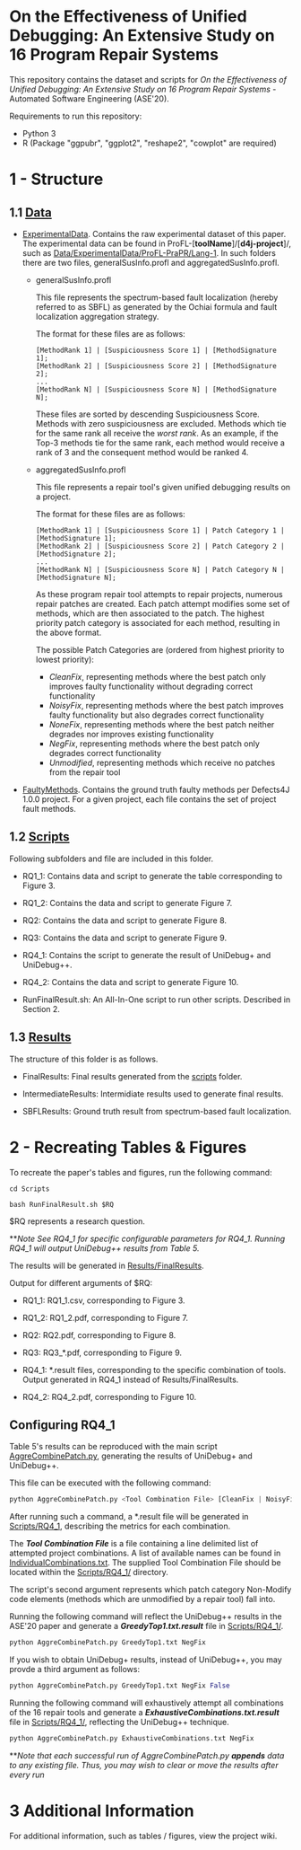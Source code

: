 # On the Effectiveness of Unified Debugging: An Extensive Study on 16 Program Repair Systems #
 
This repository contains the dataset and scripts for *On the Effectiveness of Unified Debugging: An Extensive Study on 16 Program Repair Systems* - Automated Software Engineering (ASE'20).

Requirements to run this repository:
 - Python 3
 - R (Package "ggpubr", "ggplot2", "reshape2", "cowplot" are required)

# 1 - Structure #

## 1.1 [Data](Data/) ##

- [ExperimentalData](Data/ExperimentalData/).
Contains the raw experimental dataset of this paper.
The experimental data can be found in ProFL-\[**toolName**]/\[**d4j-project**]/, such as [Data/ExperimentalData/ProFL-PraPR/Lang-1](Data/ExperimentalData/ProFL-PraPR/Lang-1).
In such folders there are two files, generalSusInfo.profl and aggregatedSusInfo.profl.

  * generalSusInfo.profl

    This file represents the spectrum-based fault localization (hereby referred to as SBFL) as generated by the Ochiai formula and fault localization aggregation strategy.
 
    The format for these files are as follows:
 
    ```
    [MethodRank 1] | [Suspiciousness Score 1] | [MethodSignature 1];
    [MethodRank 2] | [Suspiciousness Score 2] | [MethodSignature 2];
    ...
    [MethodRank N] | [Suspiciousness Score N] | [MethodSignature N];
    ```
    These files are sorted by descending Suspiciousness Score. 
    Methods with zero suspiciousness are excluded.
    Methods which tie for the same rank all receive the *worst rank*.
    As an example, if the Top-3 methods tie for the same rank, each method would receive a rank of 3 and the consequent method would be ranked 4.
 
  * aggregatedSusInfo.profl

    This file represents a repair tool's given unified debugging results on a project.

    The format for these files are as follows:
 
    ```
    [MethodRank 1] | [Suspiciousness Score 1] | Patch Category 1 | [MethodSignature 1];
    [MethodRank 2] | [Suspiciousness Score 2] | Patch Category 2 | [MethodSignature 2];
    ...
    [MethodRank N] | [Suspiciousness Score N] | Patch Category N | [MethodSignature N];
    ```

    As these program repair tool attempts to repair projects, numerous repair patches are created.
    Each patch attempt modifies some set of methods, which are then associated to the patch.
    The highest priority patch category is associated for each method, resulting in the above format.

    The possible Patch Categories are (ordered from highest priority to lowest priority):
      - *CleanFix*, representing methods where the best patch only improves faulty functionality without degrading correct functionality
      - *NoisyFix*, representing methods where the best patch improves faulty functionality but also degrades correct functionality
      - *NoneFix*, representing methods where the best patch neither degrades nor improves existing functionality
      - *NegFix*, representing methods where the best patch only degrades correct functionality
      - *Unmodified*, representing methods which receive no patches from the repair tool

- [FaultyMethods](Data/FaultyMethods/).
Contains the ground truth faulty methods per Defects4J 1.0.0 project.
For a given project, each file contains the set of project fault methods.


## 1.2 [Scripts](Scripts/) ##

Following subfolders and file are included in this folder.

- RQ1_1: Contains data and script to generate the table corresponding to Figure 3.

- RQ1_2: Contains the data and script to generate Figure 7.

- RQ2: Contains the data and script to generate Figure 8.

- RQ3: Contains the data and script to generate Figure 9.

- RQ4_1: Contains the script to generate the result of UniDebug+ and UniDebug++.

- RQ4_2: Contains the data and script to generate Figure 10.

- RunFinalResult.sh: An All-In-One script to run other scripts. Described in Section 2.

## 1.3 [Results](Results/) ##

The structure of this folder is as follows.
 
 - FinalResults: Final results generated from the [scripts](Scripts/) folder.
 
 - IntermediateResults: Intermidiate results used to generate final results.
 
 - SBFLResults: Ground truth result from spectrum-based fault localization.


# 2 - Recreating Tables \& Figures #

To recreate the paper's tables and figures, run the following command:

```
cd Scripts

bash RunFinalResult.sh $RQ
```
$RQ represents a research question.

\*\**Note See RQ4_1 for specific configurable parameters for RQ4_1. Running RQ4_1 will output UniDebug++ results from Table 5.*

The results will be generated in [Results/FinalResults](Results/FinalResults).

Output for different arguments of $RQ:

- RQ1_1: RQ1_1.csv, corresponding to Figure 3.

- RQ1_2: RQ1_2.pdf, corresponding to Figure 7.

- RQ2: RQ2.pdf, corresponding to Figure 8.

- RQ3: RQ3_*.pdf, corresponding to Figure 9.

- RQ4_1: *.result files, corresponding to the specific combination of tools. Output generated in RQ4_1 instead of Results/FinalResults.

- RQ4_2: RQ4_2.pdf, corresponding to Figure 10.

## Configuring RQ4_1 ##

Table 5's results can be reproduced with the main script [AggreCombinePatch.py](Scripts/RQ4_1/AggreCombinePatch.py), generating the results of UniDebug+ and UniDebug++.

This file can be executed with the following command:

``` python
python AggreCombinePatch.py <Tool Combination File> [CleanFix | NoisyFix | NoneFix | NegFix]
```
After running such a command, a \*.result file will be generated in [Scripts/RQ4_1](Scripts/RQ4_1), describing the metrics for each combination.

The ***Tool Combination File*** is a file containing a line delimited list of attempted project combinations.
A list of available names can be found in [IndividualCombinations.txt](Scripts/RQ4_1/IndividualCombinations.txt).
The supplied Tool Combination File should be located within the [Scripts/RQ4_1/](Scripts/RQ4_1/) directory.

The script's second argument represents which patch category Non-Modify code elements (methods which are unmodified by a repair tool) fall into.

Running the following command will reflect the UniDebug++ results in the ASE'20 paper and generate a ***GreedyTop1.txt.result*** file in [Scripts/RQ4_1/](Scripts/RQ4_1/).

``` python
python AggreCombinePatch.py GreedyTop1.txt NegFix
```
If you wish to obtain UniDebug+ results, instead of UniDebug++, you may provde a third argument as follows:

``` python
python AggreCombinePatch.py GreedyTop1.txt NegFix False
```

Running the following command will exhaustively attempt all combinations of the 16 repair tools and generate a ***ExhaustiveCombinations.txt.result*** file in [Scripts/RQ4_1/](Scripts/RQ4_1/), reflecting the UniDebug++ technique.

``` python
python AggreCombinePatch.py ExhaustiveCombinations.txt NegFix
```

\*\**Note that each successful run of AggreCombinePatch.py ***appends*** data to any existing file. Thus, you may wish to clear or move the results after every run*

# 3 Additional Information #
For additional information, such as tables / figures, view the project wiki.

